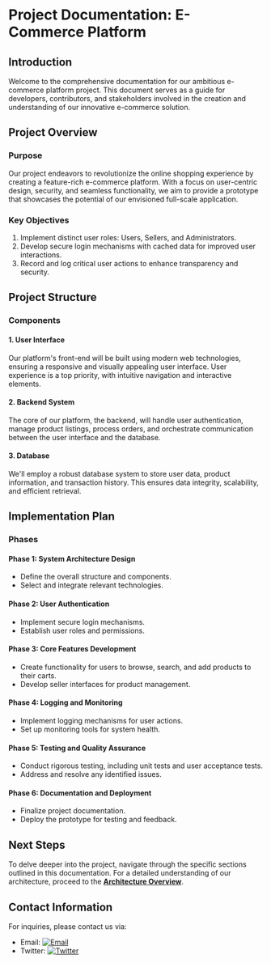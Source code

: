 # Project Documentation: E-Commerce Platform

## Introduction

Welcome to the comprehensive documentation for our ambitious e-commerce platform project. This document serves as a guide for developers, contributors, and stakeholders involved in the creation and understanding of our innovative e-commerce solution.

## Project Overview

### Purpose
Our project endeavors to revolutionize the online shopping experience by creating a feature-rich e-commerce platform. With a focus on user-centric design, security, and seamless functionality, we aim to provide a prototype that showcases the potential of our envisioned full-scale application.

### Key Objectives
1. Implement distinct user roles: Users, Sellers, and Administrators.
2. Develop secure login mechanisms with cached data for improved user interactions.
3. Record and log critical user actions to enhance transparency and security.

## Project Structure

### Components

#### 1. User Interface
Our platform's front-end will be built using modern web technologies, ensuring a responsive and visually appealing user interface. User experience is a top priority, with intuitive navigation and interactive elements.

#### 2. Backend System
The core of our platform, the backend, will handle user authentication, manage product listings, process orders, and orchestrate communication between the user interface and the database.

#### 3. Database
We'll employ a robust database system to store user data, product information, and transaction history. This ensures data integrity, scalability, and efficient retrieval.

## Implementation Plan

### Phases

#### Phase 1: System Architecture Design
- Define the overall structure and components.
- Select and integrate relevant technologies.

#### Phase 2: User Authentication
- Implement secure login mechanisms.
- Establish user roles and permissions.

#### Phase 3: Core Features Development
- Create functionality for users to browse, search, and add products to their carts.
- Develop seller interfaces for product management.

#### Phase 4: Logging and Monitoring
- Implement logging mechanisms for user actions.
- Set up monitoring tools for system health.

#### Phase 5: Testing and Quality Assurance
- Conduct rigorous testing, including unit tests and user acceptance tests.
- Address and resolve any identified issues.

#### Phase 6: Documentation and Deployment
- Finalize project documentation.
- Deploy the prototype for testing and feedback.

## Next Steps

To delve deeper into the project, navigate through the specific sections outlined in this documentation. For a detailed understanding of our architecture, proceed to the [**Architecture Overview**](#link-to-architecture-section).

## Contact Information

For inquiries, please contact us via:
- Email: [![Email](https://img.shields.io/badge/Email-nikhilbroo%40hotmail.com-blue)](mailto:nikhilbroo@hotmail.com)
- Twitter: [![Twitter](https://img.shields.io/badge/Twitter-%40karnikhil-blue)](https://twitter.com/karnikhil)
